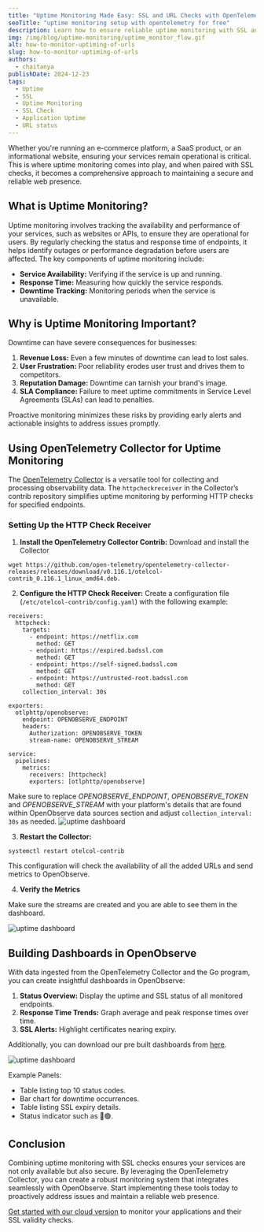 ```yaml
---
title: "Uptime Monitoring Made Easy: SSL and URL Checks with OpenTelemetry"
seoTitle: "uptime monitoring setup with opentelemetry for free"
description: Learn how to ensure reliable uptime monitoring with SSL and URL checks. Discover the importance of proactive monitoring, set up OpenTelemetry Collector's HTTP Check Receiver and visualize data in OpenObserve dashboards for actionable insights.
img: /img/blog/uptime-monitoring/uptime_monitor_flow.gif
alt: how-to-monitor-uptiming-of-urls
slug: how-to-monitor-uptiming-of-urls
authors: 
  - chaitanya
publishDate: 2024-12-23
tags:
  - Uptime
  - SSL
  - Uptime Monitoring
  - SSL Check
  - Application Uptime
  - URL status
---
```

Whether you're running an e-commerce platform, a SaaS product, or an informational website, ensuring your services remain operational is critical. This is where uptime monitoring comes into play, and when paired with SSL checks, it becomes a comprehensive approach to maintaining a secure and reliable web presence.

## What is Uptime Monitoring?

Uptime monitoring involves tracking the availability and performance of your services, such as websites or APIs, to ensure they are operational for users. By regularly checking the status and response time of endpoints, it helps identify outages or performance degradation before users are affected. The key components of uptime monitoring include:

* **Service Availability:** Verifying if the service is up and running.  
* **Response Time:** Measuring how quickly the service responds.  
* **Downtime Tracking:** Monitoring periods when the service is unavailable.

## Why is Uptime Monitoring Important?

Downtime can have severe consequences for businesses:

1. **Revenue Loss:** Even a few minutes of downtime can lead to lost sales.  
2. **User Frustration:** Poor reliability erodes user trust and drives them to competitors.  
3. **Reputation Damage:** Downtime can tarnish your brand's image.  
4. **SLA Compliance:** Failure to meet uptime commitments in Service Level Agreements (SLAs) can lead to penalties.

Proactive monitoring minimizes these risks by providing early alerts and actionable insights to address issues promptly.

## Using OpenTelemetry Collector for Uptime Monitoring

The [OpenTelemetry Collector](https://opentelemetry.io/docs/collector/) is a versatile tool for collecting and processing observability data. The `httpcheckreceiver` in the Collector’s contrib repository simplifies uptime monitoring by performing HTTP checks for specified endpoints.

### Setting Up the HTTP Check Receiver

1. **Install the OpenTelemetry Collector Contrib:** Download and install the Collector 
```
wget https://github.com/open-telemetry/opentelemetry-collector-releases/releases/download/v0.116.1/otelcol-contrib_0.116.1_linux_amd64.deb.
```

2. **Configure the HTTP Check Receiver:** Create a configuration file (`/etc/otelcol-contrib/config.yaml`) with the following example:

```
receivers:
  httpcheck:
    targets:
      - endpoint: https://netflix.com
        method: GET
      - endpoint: https://expired.badssl.com
        method: GET
      - endpoint: https://self-signed.badssl.com
        method: GET
      - endpoint: https://untrusted-root.badssl.com
        method: GET
    collection_interval: 30s

exporters:
  otlphttp/openobserve:
    endpoint: OPENOBSERVE_ENDPOINT
    headers:
      Authorization: OPENOBSERVE_TOKEN
      stream-name: OPENOBSERVE_STREAM

service:
  pipelines:
    metrics:
      receivers: [httpcheck]
      exporters: [otlphttp/openobserve]
```
Make sure to replace *OPENOBSERVE_ENDPOINT*, *OPENOBSERVE_TOKEN* and *OPENOBSERVE_STREAM* with your platform's details that are found within OpenObserve data sources section and adjust `collection_interval: 30s` as needed.
![uptime dashboard](/img/blog/uptime-monitoring/data_source.jpeg)

3. **Restart the Collector:**

```
systemctl restart otelcol-contrib
```

This configuration will check the availability of all the added URLs and send metrics to OpenObserve.

4. **Verify the Metrics**

Make sure the streams are created and you are able to see them in the dashboard.

![uptime dashboard](/img/blog/uptime-monitoring/metrics.png)

## Building Dashboards in OpenObserve

With data ingested from the OpenTelemetry Collector and the Go program, you can create insightful dashboards in OpenObserve:

1. **Status Overview:** Display the uptime and SSL status of all monitored endpoints.  
2. **Response Time Trends:** Graph average and peak response times over time.  
3. **SSL Alerts:** Highlight certificates nearing expiry.

Additionally, you can download our pre built dashboards from [here](https://github.com/openobserve/dashboards/blob/main/Uptime_Monitor/Uptime_Monitoring_Dashboard.json).

![uptime dashboard](/img/blog/uptime-monitoring/uptime_go_dashboard.gif)

Example Panels:

* Table listing top 10 status codes.  
* Bar chart for downtime occurrences.  
* Table listing SSL expiry details.
* Status indicator such as 🔴🟢.

## Conclusion

Combining uptime monitoring with SSL checks ensures your services are not only available but also secure. By leveraging the OpenTelemetry Collector, you can create a robust monitoring system that integrates seamlessly with OpenObserve. Start implementing these tools today to proactively address issues and maintain a reliable web presence.

[Get started with our cloud version](https://cloud.openobserve.ai/) to monitor your applications and their SSL validity checks. 